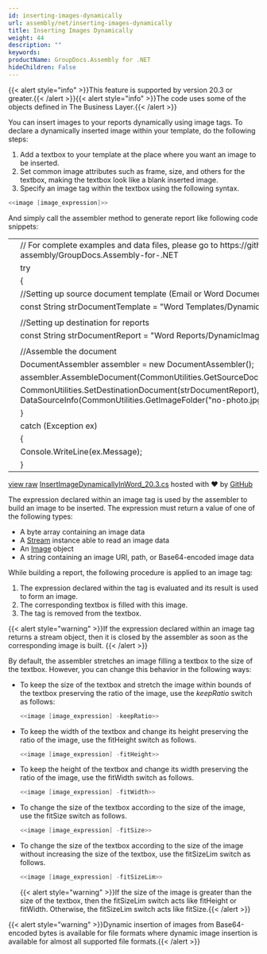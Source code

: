 ```yaml
---
id: inserting-images-dynamically
url: assembly/net/inserting-images-dynamically
title: Inserting Images Dynamically
weight: 44
description: ""
keywords: 
productName: GroupDocs.Assembly for .NET
hideChildren: False
---
```

{{< alert style="info" >}}This feature is supported by version 20.3 or greater.{{< /alert >}}{{< alert style="info" >}}The code uses some of the objects defined in The Business Layer.{{< /alert >}}

You can insert images to your reports dynamically using image tags. To declare a dynamically inserted image within your template, do the following steps:

1.  Add a textbox to your template at the place where you want an image to be inserted.
2.  Set common image attributes such as frame, size, and others for the textbox, making the textbox look like a blank inserted image.
3.  Specify an image tag within the textbox using the following syntax.

```csharp
<<image [image_expression]>>
```

And simply call the assembler method to generate report like following code snippets:

<table class="highlight tab-size js-file-line-container" data-tab-size="8" data-paste-markdown-skip=""><tbody><tr><td id="file-insertimagedynamicallyinword_20-3-cs-L1" class="blob-num js-line-number" data-line-number="1"></td><td id="file-insertimagedynamicallyinword_20-3-cs-LC1" class="blob-code blob-code-inner js-file-line"><span class="pl-c"><span class="pl-c">//</span> For complete examples and data files, please go to https://github.com/groupdocs-assembly/GroupDocs.Assembly-for-.NET</span></td></tr><tr><td id="file-insertimagedynamicallyinword_20-3-cs-L2" class="blob-num js-line-number" data-line-number="2"></td><td id="file-insertimagedynamicallyinword_20-3-cs-LC2" class="blob-code blob-code-inner js-file-line"><span class="pl-k">try</span></td></tr><tr><td id="file-insertimagedynamicallyinword_20-3-cs-L3" class="blob-num js-line-number" data-line-number="3"></td><td id="file-insertimagedynamicallyinword_20-3-cs-LC3" class="blob-code blob-code-inner js-file-line">{</td></tr><tr><td id="file-insertimagedynamicallyinword_20-3-cs-L4" class="blob-num js-line-number" data-line-number="4"></td><td id="file-insertimagedynamicallyinword_20-3-cs-LC4" class="blob-code blob-code-inner js-file-line"><span class="pl-c"><span class="pl-c">//</span>Setting up source document template (Email or Word Document)</span></td></tr><tr><td id="file-insertimagedynamicallyinword_20-3-cs-L5" class="blob-num js-line-number" data-line-number="5"></td><td id="file-insertimagedynamicallyinword_20-3-cs-LC5" class="blob-code blob-code-inner js-file-line"><span class="pl-k">const</span> <span class="pl-en">String</span> <span class="pl-smi">strDocumentTemplate</span> <span class="pl-k">=</span> <span class="pl-s"><span class="pl-pds">"</span>Word Templates/DynamicImageDemo.docx<span class="pl-pds">"</span></span>;</td></tr><tr><td id="file-insertimagedynamicallyinword_20-3-cs-L6" class="blob-num js-line-number" data-line-number="6"></td><td id="file-insertimagedynamicallyinword_20-3-cs-LC6" class="blob-code blob-code-inner js-file-line"></td></tr><tr><td id="file-insertimagedynamicallyinword_20-3-cs-L7" class="blob-num js-line-number" data-line-number="7"></td><td id="file-insertimagedynamicallyinword_20-3-cs-LC7" class="blob-code blob-code-inner js-file-line"><span class="pl-c"><span class="pl-c">//</span>Setting up destination for reports</span></td></tr><tr><td id="file-insertimagedynamicallyinword_20-3-cs-L8" class="blob-num js-line-number" data-line-number="8"></td><td id="file-insertimagedynamicallyinword_20-3-cs-LC8" class="blob-code blob-code-inner js-file-line"><span class="pl-k">const</span> <span class="pl-en">String</span> <span class="pl-smi">strDocumentReport</span> <span class="pl-k">=</span> <span class="pl-s"><span class="pl-pds">"</span>Word Reports/DynamicImageDemo Out.docx<span class="pl-pds">"</span></span>;</td></tr><tr><td id="file-insertimagedynamicallyinword_20-3-cs-L9" class="blob-num js-line-number" data-line-number="9"></td><td id="file-insertimagedynamicallyinword_20-3-cs-LC9" class="blob-code blob-code-inner js-file-line"></td></tr><tr><td id="file-insertimagedynamicallyinword_20-3-cs-L10" class="blob-num js-line-number" data-line-number="10"></td><td id="file-insertimagedynamicallyinword_20-3-cs-LC10" class="blob-code blob-code-inner js-file-line"><span class="pl-c"><span class="pl-c">//</span>Assemble the document</span></td></tr><tr><td id="file-insertimagedynamicallyinword_20-3-cs-L11" class="blob-num js-line-number" data-line-number="11"></td><td id="file-insertimagedynamicallyinword_20-3-cs-LC11" class="blob-code blob-code-inner js-file-line"><span class="pl-en">DocumentAssembler</span> <span class="pl-smi">assembler</span> <span class="pl-k">=</span> <span class="pl-k">new</span> <span class="pl-en">DocumentAssembler</span>();</td></tr><tr><td id="file-insertimagedynamicallyinword_20-3-cs-L12" class="blob-num js-line-number" data-line-number="12"></td><td id="file-insertimagedynamicallyinword_20-3-cs-LC12" class="blob-code blob-code-inner js-file-line"><span class="pl-smi">assembler</span>.<span class="pl-en">AssembleDocument</span>(<span class="pl-smi">CommonUtilities</span>.<span class="pl-en">GetSourceDocument</span>(<span class="pl-smi">strDocumentTemplate</span>),</td></tr><tr><td id="file-insertimagedynamicallyinword_20-3-cs-L13" class="blob-num js-line-number" data-line-number="13"></td><td id="file-insertimagedynamicallyinword_20-3-cs-LC13" class="blob-code blob-code-inner js-file-line"><span class="pl-smi">CommonUtilities</span>.<span class="pl-en">SetDestinationDocument</span>(<span class="pl-smi">strDocumentReport</span>), <span class="pl-k">new</span> <span class="pl-en">DataSourceInfo</span>(<span class="pl-smi">CommonUtilities</span>.<span class="pl-en">GetImageFolder</span>(<span class="pl-s"><span class="pl-pds">"</span>no-photo.jpg<span class="pl-pds">"</span></span>),<span class="pl-s"><span class="pl-pds">"</span>image_expression<span class="pl-pds">"</span></span>));</td></tr><tr><td id="file-insertimagedynamicallyinword_20-3-cs-L14" class="blob-num js-line-number" data-line-number="14"></td><td id="file-insertimagedynamicallyinword_20-3-cs-LC14" class="blob-code blob-code-inner js-file-line">}</td></tr><tr><td id="file-insertimagedynamicallyinword_20-3-cs-L15" class="blob-num js-line-number" data-line-number="15"></td><td id="file-insertimagedynamicallyinword_20-3-cs-LC15" class="blob-code blob-code-inner js-file-line"><span class="pl-k">catch</span> (<span class="pl-en">Exception</span> <span class="pl-smi">ex</span>)</td></tr><tr><td id="file-insertimagedynamicallyinword_20-3-cs-L16" class="blob-num js-line-number" data-line-number="16"></td><td id="file-insertimagedynamicallyinword_20-3-cs-LC16" class="blob-code blob-code-inner js-file-line">{</td></tr><tr><td id="file-insertimagedynamicallyinword_20-3-cs-L17" class="blob-num js-line-number" data-line-number="17"></td><td id="file-insertimagedynamicallyinword_20-3-cs-LC17" class="blob-code blob-code-inner js-file-line"><span class="pl-smi">Console</span>.<span class="pl-en">WriteLine</span>(<span class="pl-smi">ex</span>.<span class="pl-smi">Message</span>);</td></tr><tr><td id="file-insertimagedynamicallyinword_20-3-cs-L18" class="blob-num js-line-number" data-line-number="18"></td><td id="file-insertimagedynamicallyinword_20-3-cs-LC18" class="blob-code blob-code-inner js-file-line">}</td></tr></tbody></table>

[view raw](https://gist.github.com/GroupDocsGists/b06d6c5655c84fc772c6411d66016943/raw/0e3f7c8194319630dfb51af12d10c100c846cbcb/InsertImageDynamicallyInWord_20.3.cs) [InsertImageDynamicallyInWord\_20.3.cs](https://gist.github.com/GroupDocsGists/b06d6c5655c84fc772c6411d66016943#file-insertimagedynamicallyinword_20-3-cs) hosted with ❤ by [GitHub](https://github.com)

  

The expression declared within an image tag is used by the assembler to build an image to be inserted. The expression must return a value of one of the following types:

*   A byte array containing an image data
*   A [Stream](http://msdn.microsoft.com/en-us/library/system.io.stream(v=vs.110).aspx) instance able to read an image data
*   An [Image](http://msdn.microsoft.com/en-us/library/system.drawing.image(v=vs.110).aspx) object
*   A string containing an image URI, path, or Base64-encoded image data

While building a report, the following procedure is applied to an image tag:

1.  The expression declared within the tag is evaluated and its result is used to form an image.
2.  The corresponding textbox is filled with this image.
3.  The tag is removed from the textbox.

{{< alert style="warning" >}}If the expression declared within an image tag returns a stream object, then it is closed by the assembler as soon as the corresponding image is built. {{< /alert >}}

By default, the assembler stretches an image filling a textbox to the size of the textbox. However, you can change this behavior in the following ways:

*   To keep the size of the textbox and stretch the image within bounds of the textbox preserving the ratio of the image, use the *keepRatio* switch as follows:
    
    ```csharp
    <<image [image_expression] -keepRatio>>
    ```
    
*   To keep the width of the textbox and change its height preserving the ratio of the image, use the fitHeight switch as follows.
    
    ```csharp
    <<image [image_expression] -fitHeight>>
    ```
    
*   To keep the height of the textbox and change its width preserving the ratio of the image, use the fitWidth switch as follows.
    
    ```csharp
    <<image [image_expression] -fitWidth>>
    ```
    
*   To change the size of the textbox according to the size of the image, use the fitSize switch as follows.
    
    ```csharp
    <<image [image_expression] -fitSize>>
    ```
    
*   To change the size of the textbox according to the size of the image without increasing the size of the textbox, use the fitSizeLim switch as follows.
    
    ```csharp
    <<image [image_expression] -fitSizeLim>>
    ```
    
    {{< alert style="warning" >}}If the size of the image is greater than the size of the textbox, then the fitSizeLim switch acts like fitHeight or fitWidth. Otherwise, the fitSizeLim switch acts like fitSize.{{< /alert >}}
    

{{< alert style="warning" >}}Dynamic insertion of images from Base64-encoded bytes is available for file formats where dynamic image insertion is available for almost all supported file formats.{{< /alert >}}
